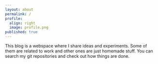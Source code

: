 ```yaml
---
layout: about
permalink: /
profile:
  align: right
  image: profile.png
published: true
---
```


This blog is a webspace where I share ideas and experiments. Some of them are related to work and other ones are just homemade stuff. You can search my git repositories and check out how things are done.


